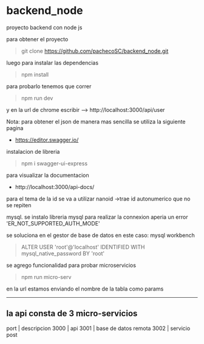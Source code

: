 # backend_node

proyecto backend con node js

para obtener el proyecto

> git clone https://github.com/pachecoSC/backend_node.git

luego para instalar las dependencias

> npm install

para probarlo tenemos que correr

> npm run dev

y en la url de chrome escribir --> http://localhost:3000/api/user

Nota: para obtener el json de manera mas sencilla se utiliza la siguiente pagina

- https://editor.swagger.io/

instalacion de libreria

> npm i swagger-ui-express

para visualizar la documentacion

- http://localhost:3000/api-docs/

para el tema de la id se va a utilizar nanoid ->trae id autonumerico que no se repiten

mysql.
se instalo libreria mysql para realizar la connexion aperia un error
'ER_NOT_SUPPORTED_AUTH_MODE'

se soluciona en el gestor de base de datos en este caso: mysql workbench

> ALTER USER 'root'@'localhost' IDENTIFIED WITH mysql_native_password BY 'root'

se agrego funcionalidad para probar microservicios
> npm run micro-serv

en la url estamos enviando el nombre de la tabla como params

----------------------------------------------------------
la api consta de 3 micro-servicios
----------------------------------------------------------
port  | descripcion
3000  | api
3001  | base de datos remota
3002  | servicio post
